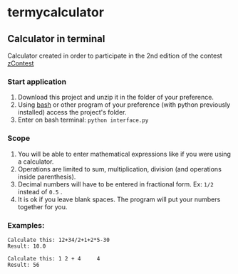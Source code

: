 # termycalculator

## Calculator in terminal

Calculator created in order to participate in the 2nd edition of the contest [zContest](https://github.com/soft9000/zContest)

### Start application
1. Download this project and unzip it in the folder of your preference.
2. Using [bash](https://git-scm.com/downloads) or other program of your preference (with python previously installed)
access the project's folder.
3. Enter on bash terminal: `python interface.py` 

### Scope
1. You will be able to enter mathematical expressions like if you were using a calculator.
2. Operations are limited to sum, multiplication, division (and operations inside parenthesis).
3. Decimal numbers will have to be entered in fractional form. Ex: `1/2` instead of `0.5` .
4. It is ok if you leave blank spaces. The program will put your numbers together for you.

### Examples:
`Calculate this: 12+34/2+1+2*5-30`  
`Result: 10.0`  
  
`Calculate this: 1 2 + 4     4`  
`Result: 56`